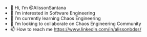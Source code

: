 - 👋 Hi, I’m @AlissonSantana
- 👀 I’m interested in Software Engineering 
- 🌱 I’m currently learning Chaos Engineering 
- 💞️ I’m looking to collaborate on Chaos Engineering Community 
- 📫 How to reach me https://www.linkedin.com/in/alissonbdss/

<!---
AlissonSantana/AlissonSantana is a ✨ special ✨ repository because its `README.md` (this file) appears on your GitHub profile.
You can click the Preview link to take a look at your changes.
--->
